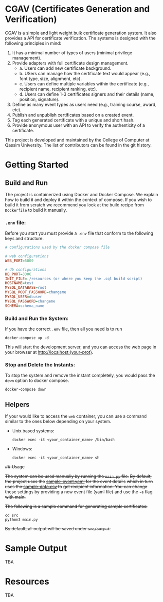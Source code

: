 # CGAV (Certificates Generation and Verification)

CGAV is a simple and light weight bulk certificate generation system.
It also provides a API for certificate verification. The systems is
designed with the following principles in mind: 

1. It has a minimal number of types of users (minimal privilege
    management).
2. Provide adapters with full certificate design management.
    - a. Users can add new certificate background. 
    - b. USers can manage how the certificate text would appear (e.g.,
        font type, size, alignment, etc).
    - c. Users can define multiple variables within the certificate
        (e.g., recipient name, recipient ranking, etc).
    - d. Users can define 1-3 certificates signers and their details
        (name, position, signature).
3. Define as many event types as users need (e.g., training course,
    award, etc).
4. Publish and unpublish certificates based on a created event.
5. Tag each generated certificate with a unique and short hash. 
5. Provide anonymous user with an API to verify the authenticity of
    a certificate. 


This project is developed and maintained by the College of Computer
at Qassim University. The list of contributors can be found in the
git history. 

# Getting Started

## Build and Run

The project is containerized using Docker and Docker Compose.
We explain how to build it and deploy it within the context of
compose. If you wish to build it from scratch we recommend you
look at the build recipe from `Dockerfile` to build it manually. 

### `.env` file:

Before you start you must provide a `.env` file that conform to
the following keys and structure.

```ini
# configurations used by the docker compose file

# web configurations
WEB_PORT=5000

# db configurations
DB_PORT=3306
INIT_FILE=./resources (or where you keep the .sql build script)
HOSTNAME=test
MYSQL_DATABASE=root
MYSQL_ROOT_PASSWORD=changeme
MYSQL_USER=dbuser
MYSQL_PASSWORD=changeme
SCHEMA=schema_name
```
  

### Build and Run the System: 

If you have the correct `.env` file, then all you need is to run    
```shell
docker-compose up -d
```
This will start the development server, and you can access the
web page in your browser at
[http://localhost:{your-prot}](http://localhost:{yourport}).

### Stop and Delete the Instants:

To stop the system and remove the instant completely, you would
pass the `down` option to docker compose.

```shell
docker-compose down
```

## Helpers 

If your would like to access the `web` container,
you can use a command similar to the ones below
depending on your system.

- Unix based systems:
  ```shell
  docker exec -it <your_container_name> /bin/bash
  ```
- Windows:
  ```shell
  docker exec -it <your_container_name> sh
  ```

~~## Usage~~

~~The system can be used manually by running the `main.py` file.~~ 
~~By default, the project uses the~~
~~[sample-event.yaml](src/events/sample-event.yaml) for the event details~~
~~which in turn uses the [sample-data.csv](src/data/sample-data.csv) to~~
~~get recipient information. You can change these settings by providing~~
~~a new event file (yaml file) and use the `-e` flag with main.~~ 

~~The following is a sample command for generating sample certificates:~~ 
```shell
cd src
python3 main.py
```

~~By default, all output will be saved under `src/output`.~~

# Sample Output

TBA

# Resources

TBA



